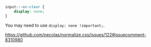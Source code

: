```css
input::-ms-clear {
    display: none;
}
```

You may need to use `display: none !important;`.

https://github.com/necolas/normalize.css/issues/122#issuecomment-8310980